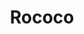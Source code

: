 ---
layout: media
title: "Rococo"
blurb:
tags:
  categories: 3d
ads: false
share: false
image:
  id: 24461355416
---